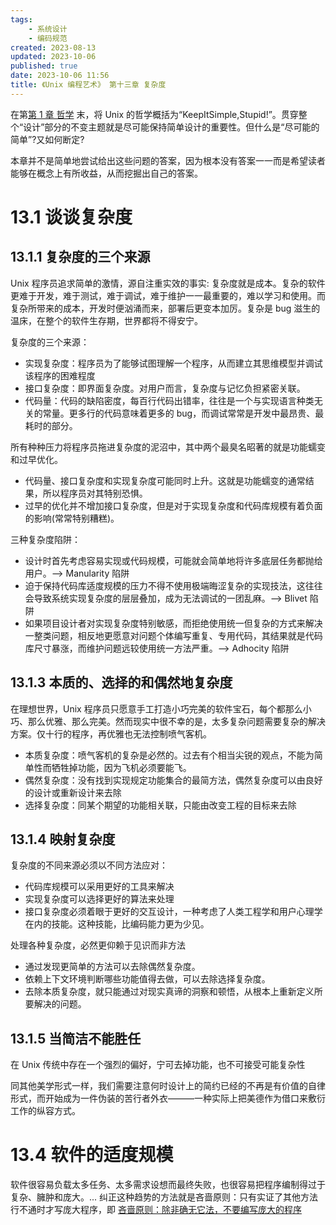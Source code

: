 ```yaml
---
tags:
    - 系统设计
    - 编码规范
created: 2023-08-13
updated: 2023-10-06
published: true
date: 2023-10-06 11:56 
title: 《Unix 编程艺术》 第十三章 复杂度
---
```


在第[第 1 章 哲学](/di_1_zhang_zhe_xue) 末，将 Unix 的哲学概括为“KeepItSimple,Stupid!”。贯穿整个“设计”部分的不变主题就是尽可能保持简单设计的重要性。但什么是“尽可能的简单”?又如何断定?

本章并不是简单地尝试给出这些问题的答案，因为根本没有答案一一而是希望读者能够在概念上有所收益，从而挖掘出自己的答案。

# 13.1 谈谈复杂度

## 13.1.1 复杂度的三个来源

Unix 程序员追求简单的激情，源自注重实效的事实: 复杂度就是成本。复杂的软件更难于开发，难于测试，难于调试，难于维护一一最重要的，难以学习和使用。而复杂所带来的成本，开发时便汹涌而来，部署后更变本加厉。复杂是 bug 滋生的温床，在整个的软件生存期，世界都将不得安宁。

复杂度的三个来源：

- 实现复杂度：程序员为了能够试图理解一个程序，从而建立其思维模型并调试该程序的困难程度
- 接口复杂度：即界面复杂度。对用户而言，复杂度与记忆负担紧密关联。
- 代码量：代码的缺陷密度，每百行代码出错率，往往是一个与实现语言种类无关的常量。更多行的代码意味着更多的 bug，而调试常常是开发中最昂贵、最耗时的部分。

所有种种压力将程序员拖进复杂度的泥沼中，其中两个最臭名昭著的就是功能蠕变和过早优化。

- 代码量、接口复杂度和实现复杂度可能同时上升。这就是功能蠕变的通常结果，所以程序员对其特别恐惧。
- 过早的优化并不增加接口复杂度，但是对于实现复杂度和代码库规模有着负面的影响(常常特别糟糕)。

三种复杂度陷阱：

- 设计时首先考虑容易实现或代码规模，可能就会简单地将许多底层任务都抛给用户。——> Manularity 陷阱
- 迫于保持代码库适度规模的压力不得不使用极端晦涩复杂的实现技法，这往往会导致系统实现复杂度的层层叠加，成为无法调试的一团乱麻。——> Blivet 陷阱
- 如果项目设计者对实现复杂度特别敏感，而拒绝使用统一但复杂的方式来解决一整类问题，相反地更愿意对问题个体编写重复、专用代码，其结果就是代码库尺寸暴涨，而维护问题远较使用统一方法严重。——> Adhocity 陷阱

## 13.1.3 本质的、选择的和偶然地复杂度

在理想世界，Unix 程序员只愿意手工打造小巧完美的软件宝石，每个都那么小巧、那么优雅、那么完美。然而现实中很不幸的是，太多复杂问题需要复杂的解决方案。仅十行的程序，再优雅也无法控制喷气客机。

- 本质复杂度：喷气客机的复杂是必然的。过去有个相当尖锐的观点，不能为简单性而牺牲掉功能，因为飞机必须要能飞。
- 偶然复杂度：没有找到实现规定功能集合的最简方法，偶然复杂度可以由良好的设计或重新设计来去除
- 选择复杂度：同某个期望的功能相关联，只能由改变工程的目标来去除

## 13.1.4 映射复杂度

复杂度的不同来源必须以不同方法应对：

- 代码库规模可以采用更好的工具来解决
- 实现复杂度可以选择更好的算法来处理
- 接口复杂度必须着眼于更好的交互设计，一种考虑了人类工程学和用户心理学在内的技能。这种技能，比编码能力更为少见。

处理各种复杂度，必然更仰赖于见识而非方法

- 通过发现更简单的方法可以去除偶然复杂度。
- 依赖上下文环境判断哪些功能值得去做，可以去除选择复杂度。
- 去除本质复杂度，就只能通过对现实真谛的洞察和顿悟，从根本上重新定义所要解决的问题。

## 13.1.5 当简洁不能胜任

在 Unix 传统中存在一个强烈的偏好，宁可去掉功能，也不可接受可能复杂性

同其他美学形式一样，我们需要注意何时设计上的简约已经的不再是有价值的自律形式，而开始成为一件伪装的苦行者外衣———一种实际上把美德作为借口来敷衍工作的纵容方式。

# 13.4 软件的适度规模

软件很容易负载太多任务、太多需求设想而最终失败，也很容易把程序编制得过于复杂、臃肿和庞大。... 纠正这种趋势的方法就是吝啬原则：只有实证了其他方法行不通时才写庞大程序，即 [吝啬原则：除非确无它法，不要编写庞大的程序](/di_1_zhang_zhe_xue/#吝啬原则：除非确无它法，不要编写庞大的程序)